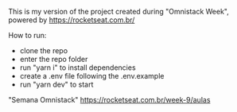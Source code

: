 This is my version of the project created during "Omnistack Week", powered by https://rocketseat.com.br/

How to run:
- clone the repo
- enter the repo folder
- run "yarn i" to install dependencies
- create a .env file following the .env.example
- run "yarn dev" to start

"Semana Omnistack" https://rocketseat.com.br/week-9/aulas

